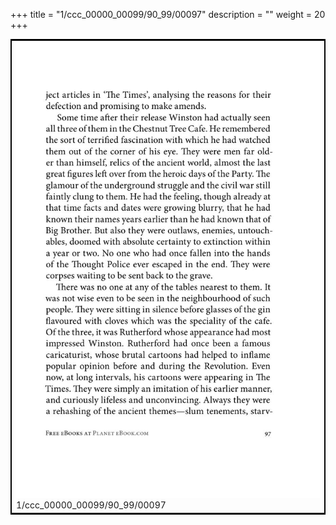 +++
title = "1/ccc_00000_00099/90_99/00097"
description = ""
weight = 20
+++

<table style="border:2px solid black;max-width:800px;max-height:800px;" 
><tr><td>
<img class="center-fit-jpg"
src="/jpg_/out_jpg_1984__097.jpg">
1/ccc_00000_00099/90_99/00097
</img></td></tr></table>
